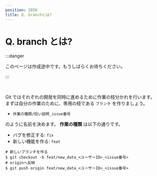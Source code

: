 ```yaml
---
position: 2050
title: Q. branchとは?
---
```


# Q. branch とは?

:::danger

このページは作成途中です。もうしばらくお待ちください。

:::

<br />

Git ではそれぞれの開発を同時に進めるために作業の枝分かれを行います。  
まずは自分の作業のために、専用の枝である `ブランチ` を作りましょう。

- `作業の種類/短い説明_issue番号`

のように名前を決めます。 **作業の種類** は以下の通りです。

- バグを修正する: `fix`
- 新しい機能を作る: `feat`

```
# 新しいブランチを作る
$ git checkout -b feat/new_data_<ユーザーID>_<issue番号>
# originへ反映
$ git push origin feat/new_data_<ユーザーID>_<issue番号>
```

